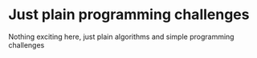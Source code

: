# Just plain programming challenges
Nothing exciting here, just plain algorithms and simple programming challenges
